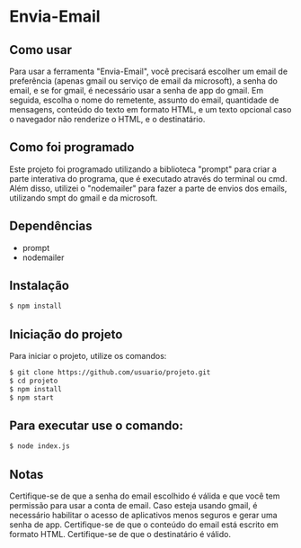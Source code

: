 # Envia-Email

## Como usar

Para usar a ferramenta "Envia-Email", você precisará escolher um email de preferência (apenas gmail ou serviço de email da microsoft), a senha do email, e se for gmail, é necessário usar a senha de app do gmail. Em seguida, escolha o nome do remetente, assunto do email, quantidade de mensagens, conteúdo do texto em formato HTML, e um texto opcional caso o navegador não renderize o HTML, e o destinatário.

## Como foi programado

Este projeto foi programado utilizando a biblioteca "prompt" para criar a parte interativa do programa, que é executado através do terminal ou cmd. Além disso, utilizei o "nodemailer" para fazer a parte de envios dos emails, utilizando smpt do gmail e da microsoft.

## Dependências
- prompt
- nodemailer

## Instalação

```sh
$ npm install
```

## Iniciação do projeto
Para iniciar o projeto, utilize os comandos:
```sh
$ git clone https://github.com/usuario/projeto.git
$ cd projeto
$ npm install
$ npm start
```
## Para executar use o comando:
```sh
$ node index.js
```

## Notas
Certifique-se de que a senha do email escolhido é válida e que você tem permissão para usar a conta de email.
Caso esteja usando gmail, é necessário habilitar o acesso de aplicativos menos seguros e gerar uma senha de app.
Certifique-se de que o conteúdo do email está escrito em formato HTML.
Certifique-se de que o destinatário é válido.
